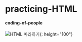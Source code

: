 # practicing-HTML

#### coding-of-people
![HTML 따라하기](https://i.imgur.com/MhaAWnn.jpg){: height="100"}
